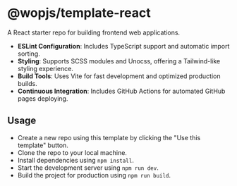# @wopjs/template-react

A React starter repo for building frontend web applications.

- **ESLint Configuration**: Includes TypeScript support and automatic import sorting.
- **Styling**: Supports SCSS modules and Unocss, offering a Tailwind-like styling experience.
- **Build Tools**: Uses Vite for fast development and optimized production builds.
- **Continuous Integration**: Includes GitHub Actions for automated GitHub pages deploying.

## Usage

- Create a new repo using this template by clicking the "Use this template" button.
- Clone the repo to your local machine.
- Install dependencies using `npm install`.
- Start the development server using `npm run dev`.
- Build the project for production using `npm run build`.
